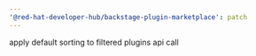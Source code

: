```yaml
---
'@red-hat-developer-hub/backstage-plugin-marketplace': patch
---
```


apply default sorting to filtered plugins api call
